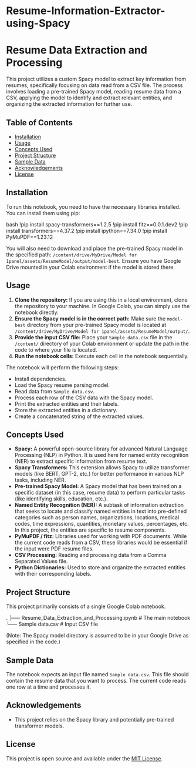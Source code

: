 # Resume-Information-Extractor-using-Spacy

# Resume Data Extraction and Processing

This project utilizes a custom Spacy model to extract key information from resumes, specifically focusing on data read from a CSV file. The process involves loading a pre-trained Spacy model, reading resume data from a CSV, applying the model to identify and extract relevant entities, and organizing the extracted information for further use.

## Table of Contents

- [Installation](#installation)
- [Usage](#usage)
- [Concepts Used](#concepts-used)
- [Project Structure](#project-structure)
- [Sample Data](#sample-data)
- [Acknowledgements](#acknowledgements)
- [License](#license)

## Installation

To run this notebook, you need to have the necessary libraries installed. You can install them using pip:

bash !pip install spacy-transformers==1.2.5 !pip install fitz==0.0.1.dev2 !pip install transformers==4.37.2 !pip install ipython==7.34.0 !pip install PyMuPDF==1.23.12

You will also need to download and place the pre-trained Spacy model in the specified path: `/content/drive/MyDrive/Model for 1panel/assets/ResumeModel/output/model-best`. Ensure you have Google Drive mounted in your Colab environment if the model is stored there.

## Usage

1.  **Clone the repository:** If you are using this in a local environment, clone the repository to your machine. In Google Colab, you can simply use the notebook directly.
2.  **Ensure the Spacy model is in the correct path:** Make sure the `model-best` directory from your pre-trained Spacy model is located at `/content/drive/MyDrive/Model for 1panel/assets/ResumeModel/output/`.
3.  **Provide the input CSV file:** Place your `Sample data.csv` file in the `/content/` directory of your Colab environment or update the path in the code to where your file is located.
4.  **Run the notebook cells:** Execute each cell in the notebook sequentially.

The notebook will perform the following steps:
*   Install dependencies.
*   Load the Spacy resume parsing model.
*   Read data from `Sample data.csv`.
*   Process each row of the CSV data with the Spacy model.
*   Print the extracted entities and their labels.
*   Store the extracted entities in a dictionary.
*   Create a concatenated string of the extracted values.

## Concepts Used

*   **Spacy:** A powerful open-source library for advanced Natural Language Processing (NLP) in Python. It is used here for named entity recognition (NER) to extract specific information from resume text.
*   **Spacy Transformers:** This extension allows Spacy to utilize transformer models (like BERT, GPT-2, etc.) for better performance in various NLP tasks, including NER.
*   **Pre-trained Spacy Model:** A Spacy model that has been trained on a specific dataset (in this case, resume data) to perform particular tasks (like identifying skills, education, etc.).
*   **Named Entity Recognition (NER):** A subtask of information extraction that seeks to locate and classify named entities in text into pre-defined categories such as person names, organizations, locations, medical codes, time expressions, quantities, monetary values, percentages, etc. In this project, the entities are specific to resume components.
*   **PyMuPDF / fitz:** Libraries used for working with PDF documents. While the current code reads from a CSV, these libraries would be essential if the input were PDF resume files.
*   **CSV Processing:** Reading and processing data from a Comma Separated Values file.
*   **Python Dictionaries:** Used to store and organize the extracted entities with their corresponding labels.

## Project Structure

This project primarily consists of a single Google Colab notebook.

. ├── Resume_Data_Extraction_and_Processing.ipynb # The main notebook 
  └── Sample data.csv # Input CSV file



(Note: The Spacy model directory is assumed to be in your Google Drive as specified in the code.)

## Sample Data

The notebook expects an input file named `Sample data.csv`. This file should contain the resume data that you want to process. The current code reads one row at a time and processes it.

## Acknowledgements

*   This project relies on the Spacy library and potentially pre-trained transformer models.

## License

This project is open source and available under the [MIT License](https://opensource.org/licenses/MIT).
